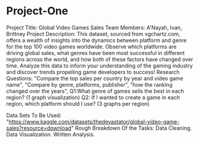 # Project-One
Project Title: Global Video Games Sales 
Team Members: A'Nayah, Ivan, Brittney
Project Description: This dataset, sourced from vgchartz.com, offers a wealth of insights into the dynamics between platform and genre for the top 100 video games worldwide. Observe which platforms are driving global sales, what genres have been most successful in different regions across the world, and how both of these factors have changed over time. Analyze this data to inform your understanding of the gaming industry and discover trends propelling game developers to success!
Research Questions:
"Compare the top sales per country by year and video game name", "Compare by genre, platforms, publisher", "how the ranking changed over the years", 
Q1:What genre of games sells the best in each region? (1 graph visualization) 
Q2: If I wanted to create a game in each region, which platform should I use? (3 graphs per region)

Data Sets To Be Used: "https://www.kaggle.com/datasets/thedevastator/global-video-game-sales?resource=download"
Rough Breakdown Of the Tasks: Data Cleaning. Data Visualization. Written Analysis. 

